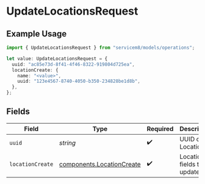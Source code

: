 # UpdateLocationsRequest

## Example Usage

```typescript
import { UpdateLocationsRequest } from "servicem8/models/operations";

let value: UpdateLocationsRequest = {
  uuid: "ac85e73d-8f41-4f46-8322-919804d725ea",
  locationCreate: {
    name: "<value>",
    uuid: "123e4567-8740-4050-b350-234828be1d8b",
  },
};
```

## Fields

| Field                                                                  | Type                                                                   | Required                                                               | Description                                                            |
| ---------------------------------------------------------------------- | ---------------------------------------------------------------------- | ---------------------------------------------------------------------- | ---------------------------------------------------------------------- |
| `uuid`                                                                 | *string*                                                               | :heavy_check_mark:                                                     | UUID of the Location                                                   |
| `locationCreate`                                                       | [components.LocationCreate](../../models/components/locationcreate.md) | :heavy_check_mark:                                                     | Location fields to update                                              |